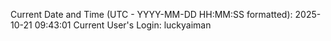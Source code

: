 Current Date and Time (UTC - YYYY-MM-DD HH:MM:SS formatted): 2025-10-21 09:43:01
Current User's Login: luckyaiman
